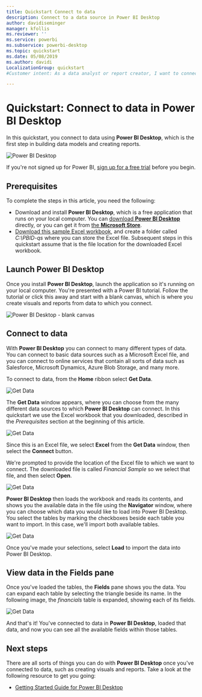 ```yaml
---
title: Quickstart Connect to data
description: Connect to a data source in Power BI Desktop
author: davidiseminger
manager: kfollis
ms.reviewer: ''
ms.service: powerbi
ms.subservice: powerbi-desktop
ms.topic: quickstart
ms.date: 05/08/2019
ms.author: davidi
LocalizationGroup: quickstart
#Customer intent: As a data analyst or report creator, I want to connect to data in Power BI Desktop, so I can use Power BI Desktop to build data models and create reports.

---
```

# Quickstart: Connect to data in Power BI Desktop

In this quickstart, you connect to data using **Power BI Desktop**, which is the first step in building data models and creating reports.

![Power BI Desktop](media/desktop-what-is-desktop/what-is-desktop_01.png)

If you're not signed up for Power BI, [sign up for a free trial](https://app.powerbi.com/signupredirect?pbi_source=web) before you begin.

## Prerequisites

To complete the steps in this article, you need the following:
* Download and install **Power BI Desktop**, which is a free application that runs on your local computer. You can [download **Power BI Desktop**](https://powerbi.microsoft.com/desktop) directly, or you can get it from [the **Microsoft Store**](http://aka.ms/pbidesktopstore).
* [Download this sample Excel workbook](http://go.microsoft.com/fwlink/?LinkID=521962), and create a folder called *C:\PBID-qs* where you can store the Excel file. Subsequent steps in this quickstart assume that is the file location for the downloaded Excel workbook.

## Launch Power BI Desktop

Once you install **Power BI Desktop**, launch the application so it's running on your local computer. You're presented with a Power BI tutorial. Follow the tutorial or click this away and start with a blank canvas, which is where you create visuals and reports from data to which you connect. 

![Power BI Desktop - blank canvas](media/desktop-quickstart-connect-to-data/qs-connect-data_01.png)

## Connect to data

With **Power BI Desktop** you can connect to many different types of data. You can connect to basic data sources such as a Microsoft Excel file, and you can connect to online services that contain all sorts of data such as Salesforce, Microsoft Dynamics, Azure Blob Storage, and many more.

To connect to data, from the **Home** ribbon select **Get Data**.

![Get Data](media/desktop-quickstart-connect-to-data/qs-connect-data_02.png)

The **Get Data** window appears, where you can choose from the many different data sources to which **Power BI Desktop** can connect. In this quickstart we use the Excel workbook that you downloaded, described in the *Prerequisites* section at the beginning of this article.

![Get Data](media/desktop-quickstart-connect-to-data/qs-connect-data_03.png)

Since this is an Excel file, we select **Excel** from the **Get Data** window, then select the **Connect** button.

We're prompted to provide the location of the Excel file to which we want to connect. The downloaded file is called *Financial Sample* so we select that file, and then select **Open**.

![Get Data](media/desktop-quickstart-connect-to-data/qs-connect-data_04.png)

**Power BI Desktop** then loads the workbook and reads its contents, and shows you the available data in the file using the **Navigator** window, where you can choose which data you would like to load into Power BI Desktop. You select the tables by marking the checkboxes beside each table you want to import. In this case, we'll import both available tables.

![Get Data](media/desktop-quickstart-connect-to-data/qs-connect-data_05.png)

Once you've made your selections, select **Load** to import the data into Power BI Desktop.

## View data in the Fields pane

Once you've loaded the tables, the **Fields** pane shows you the data. You can expand each table by selecting the triangle beside its name. In the following image, the *financials* table is expanded, showing each of its fields. 

![Get Data](media/desktop-quickstart-connect-to-data/qs-connect-data_06.png)

And that's it! You've connected to data in **Power BI Desktop**, loaded that data, and now you can see all the available fields within those tables.

## Next steps

There are all sorts of things you can do with **Power BI Desktop** once you've connected to data, such as creating visuals and reports. Take a look at the following resource to get you going:

* [Getting Started Guide for Power BI Desktop](desktop-getting-started.md)
